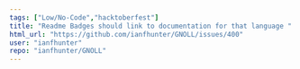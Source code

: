 ```yaml
---
tags: ["Low/No-Code","hacktoberfest"]
title: "Readme Badges should link to documentation for that language "
html_url: "https://github.com/ianfhunter/GNOLL/issues/400"
user: "ianfhunter"
repo: "ianfhunter/GNOLL"
---
```



